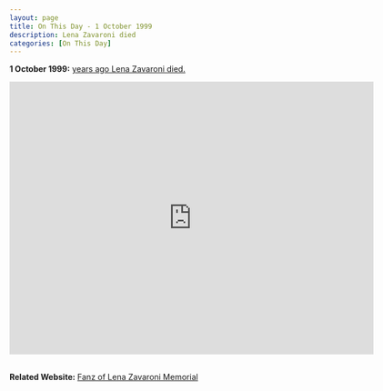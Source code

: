 ```yaml
---
layout: page
title: On This Day - 1 October 1999
description: Lena Zavaroni died
categories: [On This Day]
---
```


**1 October 1999:**
[<span id="age1"></span> years ago Lena Zavaroni died.](/biography/lena-zavaroni#death)

<div class="responsive-video">
<iframe width="640px" height="480px" src="https://www.youtube.com/embed/QLaspFaye3A?rel=0&showinfo=1" frameborder="0" allowfullscreen=""></iframe>
</div>

<br />

**Related Website:**
<span class="post-categories">[Fanz of Lena Zavaroni Memorial](https://fanz-of-lena-zavaroni.muchloved.com)</span>

<!-- Script for calculating number of years ago -->
<script>
var dob = '19991001';
var year = Number(dob.substr(0, 4));
var month = Number(dob.substr(4, 2)) - 1;
var day = Number(dob.substr(6, 2));
var today = new Date();
var age1 = today.getFullYear() - year;
if (today.getMonth() < month || (today.getMonth() == month && today.getDate() < day)) {
age1--;
}
document.getElementById("age1").innerHTML=age1;
</script>

